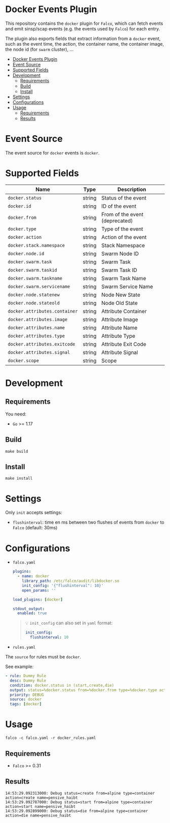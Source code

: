 # Docker Events Plugin

This repository contains the `docker` plugin for `Falco`, which can fetch events and emit sinsp/scap events (e.g. the events used by `Falco`) for each entry.

The plugin also exports fields that extract information from a `docker` event, such as the event time, the action, the container name, the container image, the node id (for `swarm` cluster), ...

- [Docker Events Plugin](#docker-events-plugin)
- [Event Source](#event-source)
- [Supported Fields](#supported-fields)
- [Development](#development)
  - [Requirements](#requirements)
  - [Build](#build)
  - [Install](#install)
- [Settings](#settings)
- [Configurations](#configurations)
- [Usage](#usage)
  - [Requirements](#requirements-1)
  - [Results](#results)

# Event Source

The event source for `docker` events is `docker`.

# Supported Fields

| Name                          | Type   | Description                    |
| ----------------------------- | ------ | ------------------------------ |
| `docker.status`               | string | Status of the event            |
| `docker.id`                   | string | ID of the event                |
| `docker.from`                 | string | From of the event (deprecated) |
| `docker.type`                 | string | Type of the event              |
| `docker.action`               | string | Action of the event            |
| `docker.stack.namespace`      | string | Stack Namespace                |
| `docker.node.id`              | string | Swarm Node ID                  |
| `docker.swarm.task`           | string | Swarm Task                     |
| `docker.swarm.taskid`         | string | Swarm Task ID                  |
| `docker.swarm.taskname`       | string | Swarm Task Name                |
| `docker.swarm.servicename`    | string | Swarm Service Name             |
| `docker.node.statenew`        | string | Node New State                 |
| `docker.node.stateold`        | string | Node Old State                 |
| `docker.attributes.container` | string | Attribute Container            |
| `docker.attributes.image`     | string | Attribute Image                |
| `docker.attributes.name`      | string | Attribute Name                 |
| `docker.attributes.type`      | string | Attribute Type                 |
| `docker.attributes.exitcode`  | string | Attribute Exit Code            |
| `docker.attributes.signal`    | string | Attribute Signal               |
| `docker.scope`                | string | Scope                          |                                                           

# Development
## Requirements

You need:
* `Go` >= 1.17

## Build

```shell
make build
```

## Install

```shell
make install
```

# Settings

Only `init` accepts settings:
* `flushinterval`: time en ms between two flushes of events from `docker` to `Falco` (default: 30ms)

# Configurations

* `falco.yaml`

  ```yaml
  plugins:
    - name: docker
      library_path: /etc/falco/audit/libdocker.so
      init_config: '{"flushinterval": 10}'
      open_params: ''

  load_plugins: [docker]

  stdout_output:
    enabled: true
  ```
  > :bulb: `init_config` can also set in `yaml` format:
  > ```yaml
  > init_config:
  >   flushinterval: 10
  > ```

* `rules.yaml`

The `source` for rules must be `docker`.

See example:
```yaml
- rule: Dummy Rule
  desc: Dummy Rule
  condition: docker.status in (start,create,die)
  output: status=%docker.status from=%docker.from type=%docker.type action=%docker.action name=%docker.attributes.name 
  priority: DEBUG
  source: docker
  tags: [docker]
```

# Usage

```shell
falco -c falco.yaml -r docker_rules.yaml
```

## Requirements

* `Falco` >= 0.31

## Results

```shell
14:53:29.092313000: Debug status=create from=alpine type=container action=create name=pensive_haibt
14:53:29.092787000: Debug status=start from=alpine type=container action=start name=pensive_haibt
14:53:29.092899000: Debug status=die from=alpine type=container action=die name=pensive_haibt
```